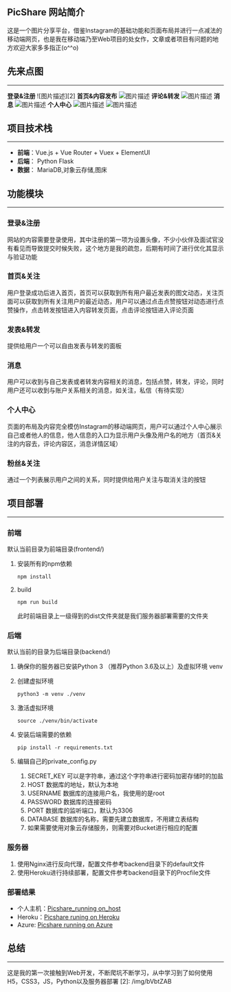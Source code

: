 ## PicShare 网站简介


这是一个图片分享平台，借鉴Instagram的基础功能和页面布局并进行一点减法的移动端网页，也是我在移动端乃至Web项目的处女作，文章或者项目有问题的地方欢迎大家多多指正(o^^o)

## 先来点图

------

**登录&注册**
![图片描述][2]
**首页&内容发布**
![图片描述](https://i.loli.net/2019/06/17/5d07493b691ed83770.png)
**评论&转发**
![图片描述](https://i.loli.net/2019/06/17/5d074a1032fca73912.png)
**消息**
![图片描述](https://i.loli.net/2019/06/17/5d074a6f0ab9748294.png)
**个人中心**
![图片描述](https://i.loli.net/2019/06/17/5d074ac85ff3c61679.png)
![图片描述](https://i.loli.net/2019/06/17/5d074ac55b40c90913.png)
## 项目技术栈

------

- **前端**：Vue.js + Vue Router + Vuex + ElementUI
- **后端**： Python Flask
- **数据**： MariaDB,对象云存储,图床

## 功能模块

------

### 登录&注册

网站的内容需要登录使用，其中注册的第一项为设置头像，不少小伙伴及面试官没有看见而导致提交时候失败，这个地方是我的疏忽，后期有时间了进行优化其显示与验证功能

### 首页&关注

用户登录成功后进入首页，首页可以获取到所有用户最近发表的图文动态，关注页面可以获取到所有关注用户的最近动态，用户可以通过点击点赞按钮对动态进行点赞操作，点击转发按钮进入内容转发页面，点击评论按钮进入评论页面

### 发表&转发

提供给用户一个可以自由发表与转发的面板

### 消息

用户可以收到与自己发表或者转发内容相关的消息，包括点赞，转发，评论，同时用户还可以收到与账户关系相关的消息，如关注，私信（有待实现）

### 个人中心

页面的布局及内容完全模仿Instagram的移动端网页，用户可以通过个人中心展示自己或者他人的信息，他人信息的入口为显示用户头像及用户名的地方（首页&关注的内容去，评论内容区，消息详情区域）

### 粉丝&关注

通过一个列表展示用户之间的关系，同时提供给用户关注与取消关注的按钮

## 项目部署

------

### 前端

默认当前目录为前端目录(frontend/)

1. 安装所有的npm依赖

   ```shell
   npm install
   ```

2. build

   ```shell
   npm run build
   ```

   此时前端目录上一级得到的dist文件夹就是我们服务器部署需要的文件夹

### 后端

默认当前的目录为后端目录(backend/)

1. 确保你的服务器已安装Python 3 （推荐Python 3.6及以上）及虚拟环境 venv

2. 创建虚拟环境

   ```shell
   python3 -m venv ./venv
   ```

3. 激活虚拟环境

   ```shell
   source ./venv/bin/activate
   ```

4. 安装后端需要的依赖

   ```shell
   pip install -r requirements.txt
   ```

5. 编辑自己的private_config.py
   1. SECRET_KEY 可以是字符串，通过这个字符串进行密码加密存储时的加盐
   2. HOST 数据库的地址，默认为本地
   3. USERNAME 数据库的连接用户名，我使用的是root
   4. PASSWORD 数据库的连接密码
   5. PORT 数据库的监听端口，默认为3306
   6. DATABASE 数据库的名称，需要先建立数据库，不用建立表结构
   7. 如果需要使用对象云存储服务，则需要对Bucket进行相应的配置

### 服务器

1. 使用Nginx进行反向代理，配置文件参考backend目录下的default文件
2. 使用Heroku进行持续部署，配置文件参考backend目录下的Procfile文件

### 部署结果

- 个人主机：[Picshare_running on_host](http://gooff.me)
- Heroku：[Picshare runing on Heroku](https://gooff.herokuapp.com)
- Azure: [Picshare running on Azure](https://picshare.azurewebsites.net)

## 总结

------

这是我的第一次接触到Web开发，不断爬坑不断学习，从中学习到了如何使用H5，CSS3，JS，Python以及服务器部署
  [2]: /img/bVbtZAB
